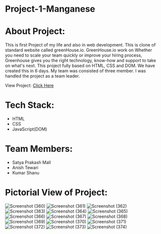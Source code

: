 # Project-1-Manganese

# About Project:

This is first Project of my life and also in web development. This is clone of standard website called greenHouse.io. GreenHouse.io work on Whether you need to scale your team quickly or improve your hiring process, Greenhouse gives you the right technology, know-how and support to take on what's next.
This project fully based on HTML, CSS and DOM. We have created this in 6 days. My team was consisted of three member. I was handled the project as a team leader.

View Project: <a href="https://satyamall.github.io/Project-1-Manganese-Clone-GreenHouse.io/">Click Here</a>

# Tech Stack:
 - HTML
 - CSS
 - JavaScript(DOM)

# Team Members:
 - Satya Prakash Mall
 - Anish Tewari
 - Kumar Shanu

# Pictorial View of Project:
![Screenshot (360)](https://user-images.githubusercontent.com/80479635/161207528-d8363e99-e953-49e5-b0c9-e7b7a2e2c31f.png)
![Screenshot (361)](https://user-images.githubusercontent.com/80479635/161208682-0f05ad67-8470-4e83-b3b0-8c0508a479ec.png)
![Screenshot (362)](https://user-images.githubusercontent.com/80479635/161208120-63522e19-d91c-4d8a-a25d-83f220e38105.png)
![Screenshot (363)](https://user-images.githubusercontent.com/80479635/161208155-0bfdacd7-f4ce-4649-989f-83a2f0381ef3.png)
![Screenshot (364)](https://user-images.githubusercontent.com/80479635/161208074-259c87de-9fa6-4995-927c-7dc3ed5dfc59.png)
![Screenshot (365)](https://user-images.githubusercontent.com/80479635/161208121-aaef92bb-001c-42b9-9d90-91891544bfc8.png)
![Screenshot (366)](https://user-images.githubusercontent.com/80479635/161208002-aeca7a96-3483-40b6-99ab-0def5d77e959.png)
![Screenshot (367)](https://user-images.githubusercontent.com/80479635/161208035-efc7bcd8-925f-4889-a6a6-ea0e3fd5d31b.png)
![Screenshot (368)](https://user-images.githubusercontent.com/80479635/161207973-b5bb4ec9-3e54-4794-ac09-0e624b348325.png)
![Screenshot (369)](https://user-images.githubusercontent.com/80479635/161207795-0f4a24d9-76c1-4ca7-ba58-2ddcac24e8de.png)
![Screenshot (370)](https://user-images.githubusercontent.com/80479635/161207767-637b877a-7f07-4947-ac08-fcc3dc4a324c.png)
![Screenshot (371)](https://user-images.githubusercontent.com/80479635/161207818-6781e5be-be41-4f2e-ab4d-cd19cca9b4fc.png)
![Screenshot (372)](https://user-images.githubusercontent.com/80479635/161207675-a676b937-7f7a-45b3-8488-58abffd1e0c0.png)
![Screenshot (373)](https://user-images.githubusercontent.com/80479635/161207787-676fb06a-1421-4db6-b338-9e10814d6d46.png)
![Screenshot (374)](https://user-images.githubusercontent.com/80479635/161207711-c9619004-58a2-4139-a237-a7775107e198.png)

